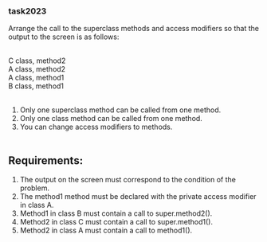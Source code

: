 ### task2023

Arrange the call to the superclass methods and access modifiers so that the output to the screen is as follows:<br><br>

C class, method2<br>
A class, method2<br>
A class, method1<br>
B class, method1<br>
<br>
1. Only one superclass method can be called from one method.<br>
2. Only one class method can be called from one method.<br>
3. You can change access modifiers to methods.<br><br>


## Requirements:
1. The output on the screen must correspond to the condition of the problem.
2. The method1 method must be declared with the private access modifier in class A.
3. Method1 in class B must contain a call to super.method2().
4. Method2 in class C must contain a call to super.method1().
5. Method2 in class A must contain a call to method1().